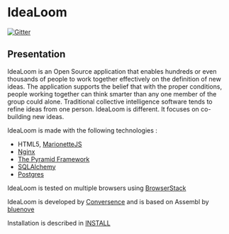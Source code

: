 IdeaLoom
================

[![Gitter](https://badges.gitter.im/Join%20Chat.svg)](https://gitter.im/conversence/idealoom?utm_source=badge&utm_medium=badge&utm_campaign=pr-badge&utm_content=body_badge)

Presentation
------------------

IdeaLoom is an Open Source application that enables hundreds or even thousands of people to work together effectively on the definition of new ideas. The application supports the belief that with the proper conditions, people working together can think smarter than any one member of the group could alone. Traditional collective intelligence software tends to refine ideas from one person. IdeaLoom is different. It focuses on co-building new ideas.

IdeaLoom is made with the following technologies :

- HTML5, [MarionetteJS](http://marionettejs.com/)
- [Nginx](http://nginx.org/)
- [The Pyramid Framework](http://www.pylonsproject.org/)
- [SQLAlchemy](http://www.sqlalchemy.org/)
- [Postgres](http://postgresql.org)

IdeaLoom is tested on multiple browsers using [BrowserStack](http://www.browserstack.com)

IdeaLoom is developed by [Conversence](http://www.conversence.com) and is based on Assembl by [bluenove](http://assembl.bluenove.com)

Installation is described in [INSTALL](https://idealoom.org/techdocs/INSTALL.html)
